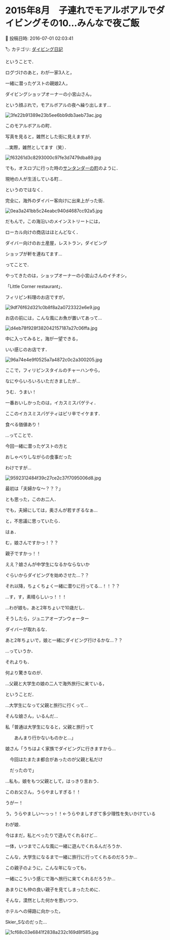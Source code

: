 # 2015年8月　子連れでモアルボアルでダイビングその10…みんなで夜ご飯

📅 投稿日時: 2016-07-01 02:03:41

🏷️ カテゴリ: [ダイビング日記](ce3a7a8d424d112fce83ee85c81a0e344.md)

ということで．





ログづけのあと，わが一家3人と，


一緒に潜ったゲストの親娘2人，


ダイビングショップオーナーの小宮山さん，


という顔ぶれで，モアルボアルの夜へ繰り出します…




![3fe22b91389e23b5ee6bb9db3aeb73ac.jpg](images/3fe22b91389e23b5ee6bb9db3aeb73ac.jpg)







このモアルボアルの町．


写真を見ると，雑然とした街に見えますが．


…実際，雑然としてます（笑）．




![f63261d3c8293000c97fe3d7479dba89.jpg](images/f63261d3c8293000c97fe3d7479dba89.jpg)




でも，オスロブに行った時の[サンタンダーの町](ed3e4dda301ba488c2ccd1a623a40cc90.md)のように．


現地の人が生活している町…


というのではなく．


完全に，海外のダイバー客向けに出来上がった街．




![0ea3a241bb5c24eabc940d4687cc92a5.jpg](images/0ea3a241bb5c24eabc940d4687cc92a5.jpg)




だもんで，この海沿いのメインストリートには，


ローカル向けの商店はほとんどなく．


ダイバー向けのお土産屋，レストラン，ダイビング


ショップが軒を連ねてます…





ってことで．


やってきたのは，ショップオーナーの小宮山さんのイチオシ，


「Little Corner restaurant」．


フィリピン料理のお店ですが，




![9df76f62d321c0b8f8a2a0723322e6e9.jpg](images/9df76f62d321c0b8f8a2a0723322e6e9.jpg)




お店の前には，こんな風にお魚が置いてあって…




![d4eb78f928f382042157187a27c06ffa.jpg](images/d4eb78f928f382042157187a27c06ffa.jpg)




中に入ってみると，海が一望できる，


いい感じのお店です．




![96a74e4e9f0525a7a4872c0c2a300205.jpg](images/96a74e4e9f0525a7a4872c0c2a300205.jpg)




ここで，フィリピンスタイルのチャーハンやら，


なにやらいろいろいただきましたが…





うむ．うまい！


一番おいしかったのは，イカスミスパゲティ．


ここのイカスミスパゲティはピリ辛でイケます．


食べる価値あり！





…ってことで．


今回一緒に潜ったゲストの方と


おしゃべりしながらの食事だった


わけですが…




![9592312484f39c27ce2c37f7095006d8.jpg](images/9592312484f39c27ce2c37f7095006d8.jpg)







最初は「夫婦かな～？？？」


とも思った，このお二人．


でも，夫婦にしては，奥さんが若すぎるなぁ…


と，不思議に思っていたら．





はぁ．


む，娘さんですかっ！？？


親子ですかっ！！





ええ？娘さんが中学生になるかならないか


ぐらいからダイビングを始めさせた…？？


それ以降，ちょくちょく一緒に潜りに行ってる…！！？？





…す，す，素晴らしいっ！！！





…わが娘も，あと2年ちょいで10歳だし．


そうしたら，ジュニアオープンウォーター


ダイバーが取れるな．


あと2年ちょいで，娘と一緒にダイビング行けるかな…？？





…っていうか．


それよりも．


何より驚きなのが．


…父親と大学生の娘の二人で海外旅行に来ている，


ということだ．





…大学生になって父親と旅行に行くって…


そんな娘さん，いるんだ…





私「普通は大学生になると，父親と旅行って


　　あんまり行かないものかと…」





娘さん「うちはよく家族でダイビングに行きますから…


　今回はたまたま都合があったのが父親と私だけ


　だったので」





…私も，娘をもつ父親として，はっきり言おう．


このお父さん，うらやましすぎる！！


うがー！


う，うらやましい～っっ！！←うらやましすぎて多少理性を失いかけている





わが娘．


今はまだ，私とべったりで遊んでくれるけど…


一体，いつまでこんな風に一緒に遊んでくれるんだろうか．


こんな，大学生になるまで一緒に旅行に行ってくれるのだろうか…


この親子のように，こんな年になっても，


一緒にこういう感じで海へ旅行に来てくれるだろうか…





あまりにも仲の良い親子を見てしまったために．


そんな，漠然とした何かを思いつつ．


ホテルへの帰路に向かった，


Skier_Sなのだった…




![1cf68c03e6841f2838a232c169d8f585.jpg](images/1cf68c03e6841f2838a232c169d8f585.jpg)
